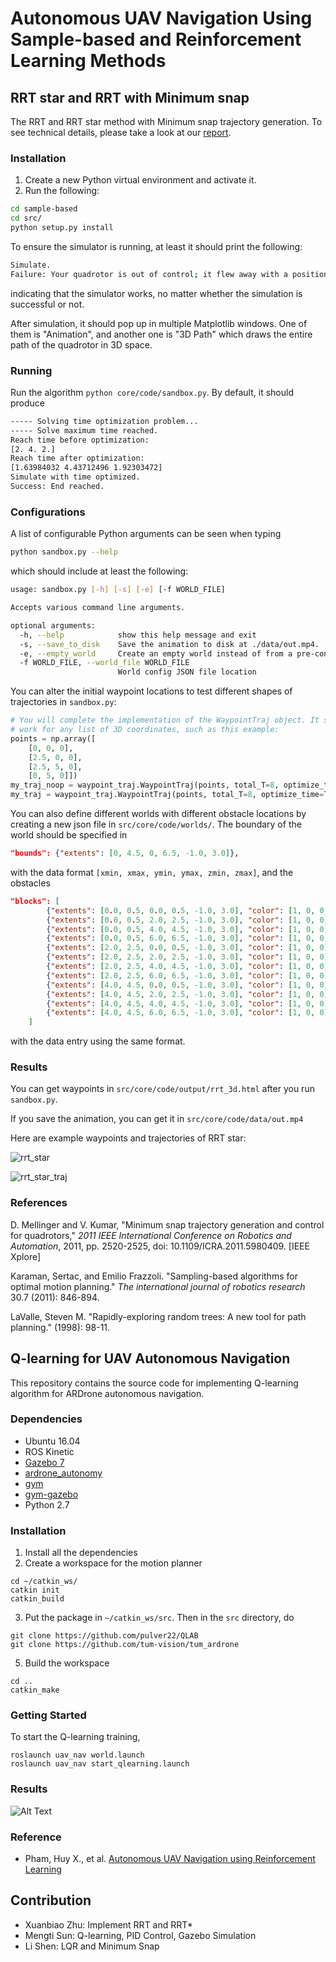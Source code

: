 # Autonomous UAV Navigation Using Sample-based and Reinforcement Learning Methods

## RRT star and RRT with Minimum snap
The RRT and RRT star method with Minimum snap trajectory generation. To see technical details, please take a look at our [report](https://github.com/ChrisSun99/uav_motion_planner/blob/main/ESE650_Final_Project.pdf).



### Installation

1. Create a new Python virtual environment and activate it.
2. Run the following:

```bash
cd sample-based
cd src/
python setup.py install
```

To ensure the simulator is running, at least it should print the following:

```bash
Simulate.
Failure: Your quadrotor is out of control; it flew away with a position error greater than 20 meters.
```

indicating that the simulator works, no matter whether the simulation is successful or not.

After simulation, it should pop up in multiple Matplotlib windows. One of them is "Animation", and another one is "3D Path" which draws the entire path of the quadrotor in 3D space.

### Running

Run the algorithm `python core/code/sandbox.py`. By default, it should produce

```bash
----- Solving time optimization problem...
----- Solve maximum time reached.
Reach time before optimization:
[2. 4. 2.]
Reach time after optimization:
[1.63984032 4.43712496 1.92303472]
Simulate with time optimized.
Success: End reached.
```

### Configurations

A list of configurable Python arguments can be seen when typing

```bash
python sandbox.py --help
```

which should include at least the following:

```bash
usage: sandbox.py [-h] [-s] [-e] [-f WORLD_FILE]

Accepts various command line arguments.

optional arguments:
  -h, --help            show this help message and exit
  -s, --save_to_disk    Save the animation to disk at ./data/out.mp4.
  -e, --empty_world     Create an empty world instead of from a pre-configured file.
  -f WORLD_FILE, --world_file WORLD_FILE
                        World config JSON file location
```

You can alter the initial waypoint locations to test different shapes of trajectories in `sandbox.py`:

```Python
# You will complete the implementation of the WaypointTraj object. It should
# work for any list of 3D coordinates, such as this example:
points = np.array([
    [0, 0, 0],
    [2.5, 0, 0],
    [2.5, 5, 0],
    [0, 5, 0]])
my_traj_noop = waypoint_traj.WaypointTraj(points, total_T=8, optimize_time=False)
my_traj = waypoint_traj.WaypointTraj(points, total_T=8, optimize_time=True)
```

You can also define different worlds with different obstacle locations by creating a new json file in `src/core/code/worlds/`. The boundary of the world should be specified in

```json
"bounds": {"extents": [0, 4.5, 0, 6.5, -1.0, 3.0]},
```

with the data format `[xmin, xmax, ymin, ymax, zmin, zmax]`, and the obstacles

```json
"blocks": [
        {"extents": [0.0, 0.5, 0.0, 0.5, -1.0, 3.0], "color": [1, 0, 0]},
        {"extents": [0.0, 0.5, 2.0, 2.5, -1.0, 3.0], "color": [1, 0, 0]},
        {"extents": [0.0, 0.5, 4.0, 4.5, -1.0, 3.0], "color": [1, 0, 0]},
        {"extents": [0.0, 0.5, 6.0, 6.5, -1.0, 3.0], "color": [1, 0, 0]},
        {"extents": [2.0, 2.5, 0.0, 0.5, -1.0, 3.0], "color": [1, 0, 0]},
        {"extents": [2.0, 2.5, 2.0, 2.5, -1.0, 3.0], "color": [1, 0, 0]},
        {"extents": [2.0, 2.5, 4.0, 4.5, -1.0, 3.0], "color": [1, 0, 0]},
        {"extents": [2.0, 2.5, 6.0, 6.5, -1.0, 3.0], "color": [1, 0, 0]},
        {"extents": [4.0, 4.5, 0.0, 0.5, -1.0, 3.0], "color": [1, 0, 0]},
        {"extents": [4.0, 4.5, 2.0, 2.5, -1.0, 3.0], "color": [1, 0, 0]},
        {"extents": [4.0, 4.5, 4.0, 4.5, -1.0, 3.0], "color": [1, 0, 0]},
        {"extents": [4.0, 4.5, 6.0, 6.5, -1.0, 3.0], "color": [1, 0, 0]}
    ]
```

with the data entry using the same format.





### Results

You can get waypoints in `src/core/code/output/rrt_3d.html` after you run `sandbox.py`.

If you save the animation, you can get it in `src/core/code/data/out.mp4`

Here are example waypoints and trajectories of RRT star:

![rrt_star](sample-based/example/rrt_star.png)

![rrt_star_traj](sample-based/example/rrt_star_traj.png)



### References

D. Mellinger and V. Kumar, "Minimum snap trajectory generation and control for quadrotors," _2011 IEEE International Conference on Robotics and Automation_, 2011, pp. 2520-2525, doi: 10.1109/ICRA.2011.5980409. [IEEE Xplore]

Karaman, Sertac, and Emilio Frazzoli. "Sampling-based algorithms for optimal motion planning." *The international journal of robotics research* 30.7 (2011): 846-894.

LaValle, Steven M. "Rapidly-exploring random trees: A new tool for path planning." (1998): 98-11.


## Q-learning for UAV Autonomous Navigation 
This repository contains the source code for implementing Q-learning algorithm for ARDrone autonomous navigation. 

### Dependencies 
* Ubuntu 16.04 
* ROS Kinetic 
* [Gazebo 7](https://gazebosim.org/home)
* [ardrone_autonomy](https://github.com/AutonomyLab/ardrone_autonomy)
* [gym](https://gym.openai.com/docs/)
* [gym-gazebo](https://github.com/erlerobot/gym-gazebo)
* Python 2.7

### Installation
1. Install all the dependencies
2. Create a workspace for the motion planner

```
cd ~/catkin_ws/
catkin init
catkin_build
```
3. Put the package in `~/catkin_ws/src`. Then in the `src` directory, do
```
git clone https://github.com/pulver22/QLAB
git clone https://github.com/tum-vision/tum_ardrone
```
5. Build the workspace
```
cd ..
catkin_make
```

### Getting Started 

To start the Q-learning training, 
```
roslaunch uav_nav world.launch
roslaunch uav_nav start_qlearning.launch
```
### Results 

![Alt Text](q-learning/uav_nav/qlearning.gif)
### Reference 
* Pham, Huy X., et al. [Autonomous UAV Navigation using Reinforcement Learning](https://arxiv.org/abs/1801.05086)


## Contribution 
* Xuanbiao Zhu: Implement RRT and RRT* 
* Mengti Sun: Q-learning, PID Control, Gazebo Simulation
* Li Shen: LQR and Minimum Snap 